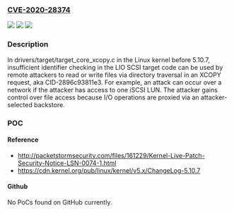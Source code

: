 ### [CVE-2020-28374](https://cve.mitre.org/cgi-bin/cvename.cgi?name=CVE-2020-28374)
![](https://img.shields.io/static/v1?label=Product&message=n%2Fa&color=blue)
![](https://img.shields.io/static/v1?label=Version&message=n%2Fa&color=blue)
![](https://img.shields.io/static/v1?label=Vulnerability&message=n%2Fa&color=brighgreen)

### Description

In drivers/target/target_core_xcopy.c in the Linux kernel before 5.10.7, insufficient identifier checking in the LIO SCSI target code can be used by remote attackers to read or write files via directory traversal in an XCOPY request, aka CID-2896c93811e3. For example, an attack can occur over a network if the attacker has access to one iSCSI LUN. The attacker gains control over file access because I/O operations are proxied via an attacker-selected backstore.

### POC

#### Reference
- http://packetstormsecurity.com/files/161229/Kernel-Live-Patch-Security-Notice-LSN-0074-1.html
- https://cdn.kernel.org/pub/linux/kernel/v5.x/ChangeLog-5.10.7

#### Github
No PoCs found on GitHub currently.

